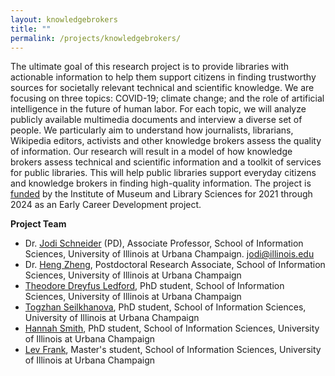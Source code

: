 ```yaml
---
layout: knowledgebrokers
title: ""
permalink: /projects/knowledgebrokers/
---
```


The ultimate goal of this research project is to provide libraries with actionable information to help them support citizens in finding trustworthy sources for societally relevant technical and scientific knowledge. We are focusing on three topics: COVID-19; climate change; and the role of artificial intelligence in the future of human labor. For each topic, we will analyze publicly available multimedia documents and interview a diverse set of people. We particularly aim to understand how journalists, librarians, Wikipedia editors, activists and other knowledge brokers assess the quality of information. Our research will result in a model of how knowledge brokers assess technical and scientific information and a toolkit of services for public libraries. This will help public libraries support everyday citizens and knowledge brokers in finding high-quality information. The project is [funded](https://imls.gov/grants/awarded/re-250162-ols-21) by the Institute of Museum and Library Sciences for 2021 through 2024 as an Early Career Development project.

**Project Team**

* Dr. [Jodi Schneider](https://ischool.illinois.edu/people/jodi-schneider) (PD), Associate Professor, School of Information Sciences, University of Illinois at Urbana Champaign. jodi@illinois.edu
* Dr. [Heng Zheng](https://ischool.illinois.edu/people/heng-zheng), Postdoctoral Research Associate, School of Information Sciences, University of Illinois at Urbana Champaign 
* [Theodore Dreyfus Ledford](https://ischool.illinois.edu/people/theodore-dreyfus-ledford), PhD student, School of Information Sciences, University of Illinois at Urbana Champaign
* [Togzhan Seilkhanova](https://ischool.illinois.edu/people/togzhan-seilkhanova), PhD student, School of Information Sciences, University of Illinois at Urbana Champaign
* [Hannah Smith](https://ischool.illinois.edu/people/hannah-smith), PhD student, School of Information Sciences, University of Illinois at Urbana Champaign
* [Lev Frank](https://www.linkedin.com/in/lev-frank-bb308118b/), Master's student, School of Information Sciences, University of Illinois at Urbana Champaign
